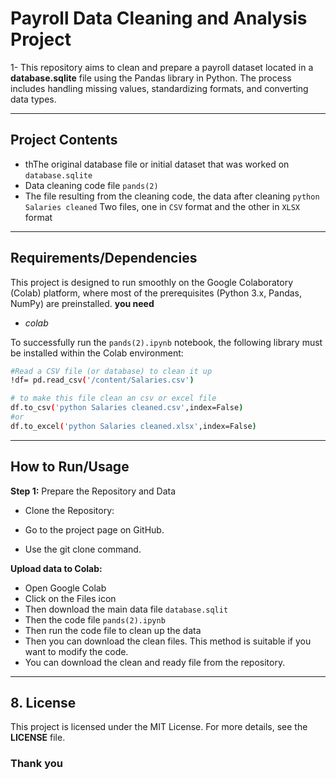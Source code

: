 # Payroll Data Cleaning and Analysis Project

1- This repository aims to clean and prepare a payroll dataset located in a   **database.sqlite** file
using the Pandas library in Python. 
The process includes handling missing values, standardizing formats, and converting data types.
___
## Project Contents
- thThe original database file or initial dataset that was worked on `database.sqlite`
- Data cleaning code file `pands(2)`
-  The file resulting from the cleaning code, the data after cleaning `python Salaries cleaned` Two files, one in `CSV` format and the other in `XLSX` format
 

 


___
## Requirements/Dependencies

This project is designed to run smoothly on the Google Colaboratory (Colab) platform, where most of the prerequisites (Python 3.x, Pandas, NumPy) are preinstalled.
**you need**
- *colab*

To successfully run the `pands(2).ipynb` notebook, the following library must be installed within the Colab environment:

```bash
#Read a CSV file (or database) to clean it up 
!df= pd.read_csv('/content/Salaries.csv') 

# to make this file clean an csv or excel file
df.to_csv('python Salaries cleaned.csv',index=False)
#or 
df.to_excel('python Salaries cleaned.xlsx',index=False)
```
___ 
## How to Run/Usage
**Step 1:** Prepare the Repository and Data

- Clone the Repository:

- Go to the project page on GitHub.

- Use the git clone command.

**Upload data to Colab:**
- Open Google Colab 
- Click on the Files icon
- Then download the main data file `database.sqlit`
- Then the code file `pands(2).ipynb`
- Then run the code file to clean up the data
- Then you can download the clean files. This method is suitable if you want to modify the code.
- You can download the clean and ready file from the repository.
___
## 8. License

This project is licensed under the MIT License. For more details, see the **LICENSE** file.

 ### Thank you
